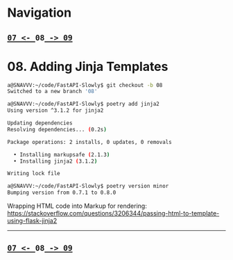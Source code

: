 # Navigation

## [`07 <- `](https://github.com/liquidcarbon/FastAPI-Slowly/tree/07)**`08`**[` -> 09`](https://github.com/liquidcarbon/FastAPI-Slowly/tree/09)


# 08. Adding Jinja Templates

```bash
a@SNAVVV:~/code/FastAPI-Slowly$ git checkout -b 08
Switched to a new branch '08'

a@SNAVVV:~/code/FastAPI-Slowly$ poetry add jinja2
Using version ^3.1.2 for jinja2

Updating dependencies
Resolving dependencies... (0.2s)

Package operations: 2 installs, 0 updates, 0 removals

  • Installing markupsafe (2.1.3)
  • Installing jinja2 (3.1.2)

Writing lock file

a@SNAVVV:~/code/FastAPI-Slowly$ poetry version minor
Bumping version from 0.7.1 to 0.8.0
```

Wrapping HTML code into Markup for rendering: https://stackoverflow.com/questions/3206344/passing-html-to-template-using-flask-jinja2

---

## [`07 <- `](https://github.com/liquidcarbon/FastAPI-Slowly/tree/07)**`08`**[` -> 09`](https://github.com/liquidcarbon/FastAPI-Slowly/tree/09)